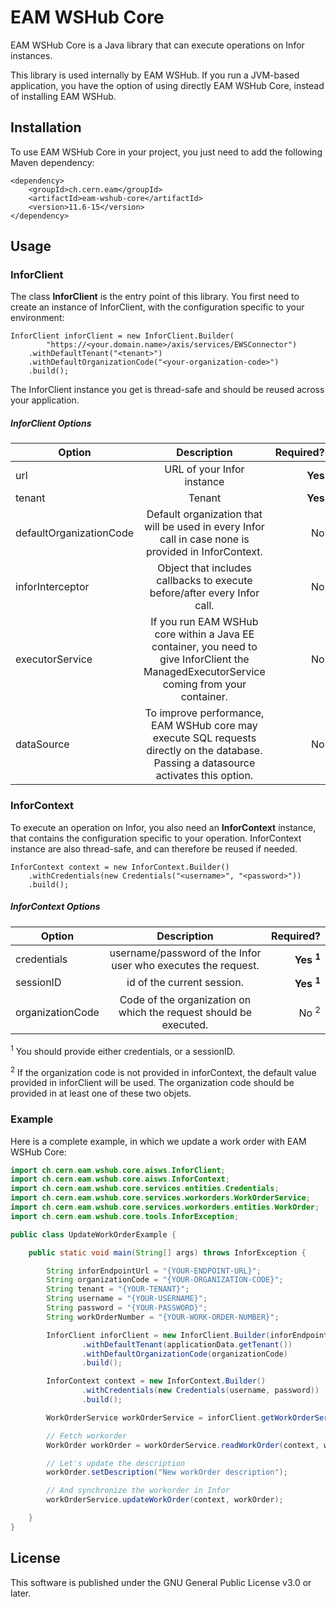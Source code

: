 # EAM WSHub Core

EAM WSHub Core is a Java library that can execute operations on Infor instances.

This library is used internally by EAM WSHub. If you run a JVM-based application, you have
the option of using directly EAM WSHub Core, instead of installing EAM WSHub.

## Installation
To use EAM WSHub Core in your project, you just need to add the following Maven dependency:
```
<dependency>
    <groupId>ch.cern.eam</groupId>
    <artifactId>eam-wshub-core</artifactId>
    <version>11.6-15</version>
</dependency>
```

## Usage
### InforClient
The class **InforClient** is the entry point of this library.
You first need to create an instance of InforClient, with the configuration specific to your environment:

```
InforClient inforClient = new InforClient.Builder(
        "https://<your.domain.name>/axis/services/EWSConnector") 
    .withDefaultTenant("<tenant>")
    .withDefaultOrganizationCode("<your-organization-code>")
    .build();
```
The InforClient instance you get is thread-safe and should be reused across your application.

##### InforClient Options
| Option        | Description           | Required?  |
| ------------- |:-------------:| -----:|
| url           | URL of your Infor instance | **Yes** |
| tenant        | Tenant      |   **Yes** |
| defaultOrganizationCode  | Default organization that will be used in every Infor call in case none is provided in InforContext.      |    No |
| inforInterceptor  | Object that includes callbacks to execute before/after every Infor call.      |    No |
| executorService  | If you run EAM WSHub core within a Java EE container, you need to give InforClient the ManagedExecutorService coming from your container.    |    No |
| dataSource  | To improve performance, EAM WSHub core may execute SQL requests directly on the database. Passing a datasource activates this option.     |    No |

### InforContext
To execute an operation on Infor, you also need an **InforContext** instance, that contains the configuration specific to
your operation. InforContext instance are also thread-safe, and can therefore be reused if needed. 
```
InforContext context = new InforContext.Builder()
    .withCredentials(new Credentials("<username>", "<password>"))
    .build();
```
##### InforContext Options
| Option        | Description           | Required?  |
| ------------- |:-------------:| -----:|
| credentials           | username/password of the Infor user who executes the request. | **Yes <sup>1</sup>** |
| sessionID        | id of the current session.      |   **Yes <sup>1</sup>** |
| organizationCode  | Code of the organization on which the request should be executed.|    No <sup>2</sup> |

<sup>1</sup> You should provide either credentials, or a sessionID.

<sup>2</sup> If the organization code is not provided in inforContext, the default value provided in inforClient will be used. The organization code should be provided in at least one of these two objets.


### Example
Here is a complete example, in which we update a work order with EAM WSHub Core:
```java
import ch.cern.eam.wshub.core.aisws.InforClient;
import ch.cern.eam.wshub.core.aisws.InforContext;
import ch.cern.eam.wshub.core.services.entities.Credentials;
import ch.cern.eam.wshub.core.services.workorders.WorkOrderService;
import ch.cern.eam.wshub.core.services.workorders.entities.WorkOrder;
import ch.cern.eam.wshub.core.tools.InforException;

public class UpdateWorkOrderExample {

    public static void main(String[] args) throws InforException {

        String inforEndpointUrl = "{YOUR-ENDPOINT-URL}";
        String organizationCode = "{YOUR-ORGANIZATION-CODE}";
        String tenant = "{YOUR-TENANT}";
        String username = "{YOUR-USERNAME}";
        String password = "{YOUR-PASSWORD}";
        String workOrderNumber = "{YOUR-WORK-ORDER-NUMBER}";

        InforClient inforClient = new InforClient.Builder(inforEndpointUrl)
                .withDefaultTenant(applicationData.getTenant())
                .withDefaultOrganizationCode(organizationCode)
                .build();

        InforContext context = new InforContext.Builder()
                .withCredentials(new Credentials(username, password))
                .build();

        WorkOrderService workOrderService = inforClient.getWorkOrderService();

        // Fetch workorder
        WorkOrder workOrder = workOrderService.readWorkOrder(context, workOrderNumber);

        // Let's update the description
        workOrder.setDescription("New workOrder description");

        // And synchronize the workorder in Infor
        workOrderService.updateWorkOrder(context, workOrder);

    }
}
```

## License
This software is published under the GNU General Public License v3.0 or later.

